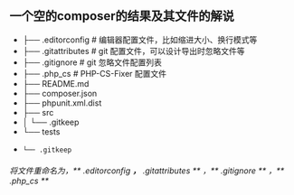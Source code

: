 ## 一个空的composer的结果及其文件的解说

* ├── .editorconfig      # 编辑器配置文件，比如缩进大小、换行模式等
* ├── .gitattributes     # git 配置文件，可以设计导出时忽略文件等
* ├── .gitignore         # git 忽略文件配置列表
* ├── .php_cs            # PHP-CS-Fixer 配置文件
* ├── README.md    
* ├── composer.json
* ├── phpunit.xml.dist
* ├── src
* │   └── .gitkeep
* └── tests
*     └── .gitkeep

######	将文件重命名为，** .editorconfig **，** .gitattributes ** ，** .gitignore ** ，** .php_cs ** 

